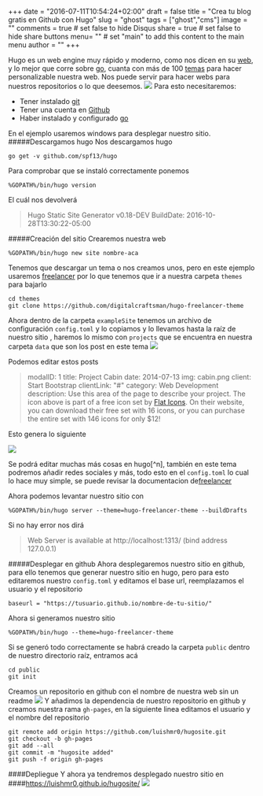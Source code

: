 
+++
date = "2016-07-11T10:54:24+02:00"
draft = false
title = "Crea tu blog gratis en Github con Hugo"
slug = "ghost"
tags = ["ghost","cms"]
image = ""
comments = true	# set false to hide Disqus
share = true	# set false to hide share buttons
menu= ""		# set "main" to add this content to the main menu
author = ""
+++


Hugo es un web engine muy rápido y moderno, como nos dicen en su [web](https://gohugo.io/), y lo mejor que  corre sobre [go](http://www.lhmr.tech/tag/golang/), cuanta con más de 100 [temas](http://themes.gohugo.io/) para hacer personalizable nuestra web.
Nos puede servir para hacer webs para nuestros repositorios o lo que deesemos.
![](/content/images/2016/10/hugo.png)
Para esto necesitaremos:

* Tener instalado [git](https://git-scm.com/)
* Tener una cuenta en [Github](https://github.com/)
* Haber instalado y configurado [go](http://lhmr.tech/configuracion-de-go-en-windows/)

En el ejemplo usaremos windows para desplegar nuestro sitio.
#####Descargamos hugo
Nos descargamos hugo

    go get -v github.com/spf13/hugo

Para comprobar que se instaló correctamente ponemos

    %GOPATH%/bin/hugo version

El cuál nos devolverá 
>Hugo Static Site Generator v0.18-DEV BuildDate: 2016-10-28T13:30:22-05:00

#####Creación del sitio
Crearemos nuestra web

    %GOPATH%/bin/hugo new site nombre-aca

Tenemos que descargar un tema o nos creamos unos, pero en este ejemplo usaremos [freelancer](http://themes.gohugo.io/freelancer/) por lo que tenemos que ir a nuestra carpeta `themes` para bajarlo

    cd themes
    git clone https://github.com/digitalcraftsman/hugo-freelancer-theme

Ahora dentro de la carpeta `exampleSite` tenemos un archivo de configuración `config.toml` y lo copiamos y lo llevamos hasta la raíz de nuestro sitio , haremos lo mismo con `projects`  que se encuentra en nuestra carpeta `data` que son los post en este tema
![](/content/images/2016/10/hugo2.png)

Podemos editar estos posts 
>modalID: 1
title: Project Cabin
date: 2014-07-13
img: cabin.png
client: Start Bootstrap
clientLink: "#"
category: Web Development
description: Use this area of the page to describe your project. The icon above is part of a free icon set by [Flat Icons](//sellfy.com/p/8Q9P/jV3VZ/"). On their website, you can download their free set with 16 icons, or you can purchase the entire set with 146 icons for only $12!

Esto genera lo siguiente

![](/content/images/2016/10/hugo3.png)

Se podrá editar muchas más cosas en hugo[^n], también en este tema podremos añadir redes sociales y más, todo esto en el `config.toml` lo cual lo hace muy simple, se puede revisar la documentacion de[freelancer](http://themes.gohugo.io/freelancer/)

Ahora podemos levantar nuestro sitio con
 
    %GOPATH%/bin/hugo server --theme=hugo-freelancer-theme --buildDrafts

Si no hay error nos dirá
>Web Server is available at http://localhost:1313/ (bind address 127.0.0.1)

#####Desplegar en github
Ahora desplegaremos nuestro sitio en github, para ello tenemos que generar nuestro sitio en hugo, pero para esto editaremos nuestro `config.toml` y editamos el base url, reemplazamos el usuario y el repositorio

    baseurl = "https://tusuario.github.io/nombre-de-tu-sitio/"

Ahora si generamos nuestro sitio

    %GOPATH%/bin/hugo --theme=hugo-freelancer-theme

Si se generó todo correctamente se habrá creado la carpeta `public` dentro de nuestro directorio raíz, entramos acá 

    cd public
    git init

Creamos un repositorio en github con el nombre de nuestra web sin un readme
![](/content/images/2016/10/hugo4.png)
Y añadimos la dependencia de nuestro repositorio en github y creamos nuestra rama `gh-pages`, en la siguiente linea editamos el usuario y el nombre del repositorio

    git remote add origin https://github.com/luishmr0/hugosite.git
    git checkout -b gh-pages
    git add --all
    git commit -m "hugosite added"
    git push -f origin gh-pages

####Depliegue
Y ahora ya tendremos desplegado nuestro sitio en 
####https://luishmr0.github.io/hugosite/
![](/content/images/2016/10/hug6.png)

[^1]: Visita http://gohugo.io/
